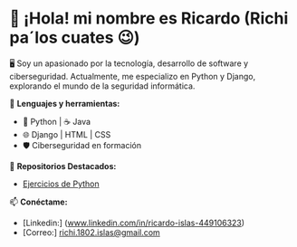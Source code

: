 # 👋 ¡Hola! mi nombre es Ricardo (Richi pa´los cuates 😉)  
🖥️ Soy un apasionado por la tecnología, desarrollo de software y ciberseguridad. Actualmente, me especializo en Python y Django, explorando el mundo de la seguridad informática.  

🔹 **Lenguajes y herramientas:**  
- 🐍 Python | ☕ Java  
- 🌐 Django | HTML | CSS  
- 🛡️ Ciberseguridad en formación  

📌 **Repositorios Destacados:**  
- [Ejercicios de Python](https://github.com/sRichi18/Python_Exercises)  
    

📫 **Conéctame:** 
- [Linkedin:] (www.linkedin.com/in/ricardo-islas-449106323)
- [Correo:] richi.1802.islas@gmail.com  

